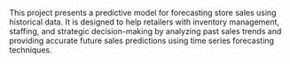 This project presents a predictive model for forecasting store sales using historical data. It is designed to help retailers with inventory management, staffing, and strategic decision-making by analyzing past sales trends and providing accurate future sales predictions using time series forecasting techniques.
